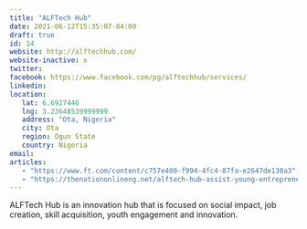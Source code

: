 ```yaml
---
title: "ALFTech Hub"
date: 2021-06-12T15:35:07-04:00
draft: true
id: 14
website: http://alftechhub.com/
website-inactive: x
twitter: 
facebook: https://www.facebook.com/pg/alftechhub/services/
linkedin: 
location: 
   lat: 6.6927446
   lng: 3.23648539999999
   address: "Ota, Nigeria"
   city: Ota
   region: Ogun State
   country: Nigeria
email: 
articles:
   - "https://www.ft.com/content/c757e400-f994-4fc4-87fa-e2647de138a3"
   - "https://thenationonlineng.net/alftech-hub-assist-young-entrepreneurs/"
---
```

ALFTech Hub is  an innovation hub that is focused on social impact, job creation, skill acquisition, youth engagement and innovation. 
